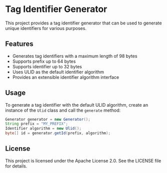 # Tag Identifier Generator

This project provides a tag identifier generator that can be used to generate unique identifiers for various purposes.

## Features

- Generates tag identifiers with a maximum length of 98 bytes
- Supports prefix up to 64 bytes
- Supports identifier up to 32 bytes
- Uses ULID as the default identifier algorithm
- Provides an extensible identifier algorithm interface

## Usage

To generate a tag identifier with the default ULID algorithm, create an instance of the `Ulid` class and call the `generate` method:
```java
Generator generator = new Generator();
String prefix = "MY_PREFIX";
Identifier algorithm = new Ulid();
byte[] id = generator.getId(prefix, algorithm);
```

## License

This project is licensed under the Apache License 2.0. See the LICENSE file for details.
